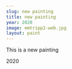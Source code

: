 ```yaml
---
slug: new painting
title: new painting
year: 2020
image: emtripp2-web.jpg
layout: paint
---
```

This is a new painting

2020
